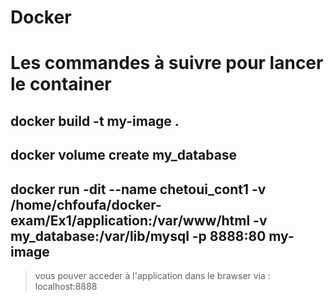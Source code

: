 # Docker
# Les commandes à suivre pour lancer le container
## docker build -t my-image . 
## docker volume create my_database 
## docker run -dit --name chetoui_cont1 -v /home/chfoufa/docker-exam/Ex1/application:/var/www/html -v my_database:/var/lib/mysql -p 8888:80 my-image
> vous pouver acceder à l'application dans le brawser via : localhost:8888
